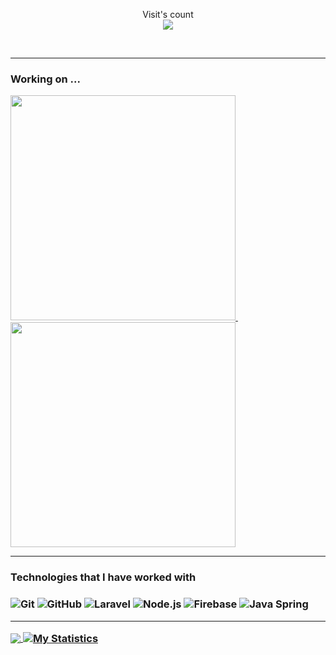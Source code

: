 <p align="center"> 
  Visit's count<br>
  <img src="https://profile-counter.glitch.me/jodham/count.svg" />
</p>
<br>

<hr>

<h3 align="left"> Working on ...</h3>

<a href="https://github.com/jodham/Hangman"> <img src="https://github-readme-stats.vercel.app/api/pin/?username=jodham&repo=Hangman" width=360> </a> &nbsp; &nbsp; &nbsp; <a href="https://github.com/jodham/myblog"> <img src="https://github-readme-stats.vercel.app/api/pin/?username=jodham&repo=myblog" width=360> </a>

<hr>
<h3>Technologies that I have worked with<h3>

![Git](https://img.shields.io/badge/-Git-000000?style=flat&logo=git&logoColor=F05032)
![GitHub](https://img.shields.io/badge/-GitHub-000000?style=flat&logo=github&logoColor=FFFFFF)
![Laravel](https://img.shields.io/badge/-Laravel-000000?style=flat&logo=laravel&logoColor=FCC624)
![Node.js](https://img.shields.io/badge/-Node.js-000000?style=flat&logo=node.js&logoColor=339933)
![Firebase](https://img.shields.io/badge/-Firebase-000000?style=flat&logo=firebase&logoColor=61DAFB)
![Java Spring](https://img.shields.io/badge/-Spring-000000?style=flat&logo=spring&logoColor=6DB33F)

<hr>
<a href="https://github.com/jodham/jodham">
  <img align="center" src="https://github-readme-stats.vercel.app/api/top-langs/?username=jodham&title_color=ffffff&text_color=c9cacc&icon_color=2bbc8a&bg_color=1d1f21" />
</a>
<a href="https://github.com/jodham/jodham">
  <img align="center" src="https://github-readme-stats.vercel.app/api?username=jodham&show_icons=true&line_height=27&count_public=false&title_color=ffffff&text_color=c9cacc&icon_color=2bbc8a&bg_color=1d1f21" alt="My Statistics" />
</a>
